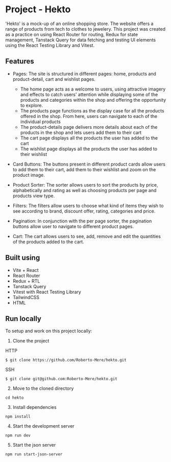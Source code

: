 # Project - Hekto

'Hekto' is a mock-up of an online shopping store. The website offers a range of products from tech to clothes to jewelery. This project was created as a practice on using React Router for routing, Redux for state management, Tanstack Query for data fetching and testing UI elements using the React Testing Library and Vitest.

## Features

- Pages: The site is structured in different pages: home, products and product-detail, cart and wishlist pages.

  - The home page acts as a welcome to users, using attractive imagery and effects to catch users' attention while displaying some of the products and categories within the shop and offering the opportunity to explore.
  - The products page functions as the display case for all the products offered in the shop. From here, users can navigate to each of the individual products
  - The product-details page delivers more details about each of the products in the shop and lets users add them to their cart
  - The cart page displays all the products the user has added to the cart
  - The wishlist page displays all the products the user has added to their wishlist

- Card Buttons: The buttons present in different product cards allow users to add them to their cart, add them to their wishlist and zoom on the product image.

- Product Sorter: The sorter allows users to sort the products by price, alphabetically and rating as well as choosing products per page and products view type.

- Filters: The filters allow users to choose what kind of items they wish to see according to brand, discount offer, rating, categories and price.

- Pagination: In conjunction with the per page sorter, the pagination buttons allow user to navigate to different product pages.

- Cart: The cart allows users to see, add, remove and edit the quantities of the products added to the cart.

## Built using

- Vite + React
- React Router
- Redux + RTL
- Tanstack Query
- Vitest with React Testing Library
- TailwindCSS
- HTML

## Run locally

To setup and work on this project locally:

1. Clone the project

HTTP

```
$ git clone https://github.com/Roberto-Mere/hekto.git
```

SSH

```
$ git clone git@github.com:Roberto-Mere/hekto.git
```

2. Move to the cloned directory

```
cd hekto
```

3. Install dependencies

```
npm install
```

4. Start the development server

```
npm run dev
```

5. Start the json server

```
npm run start-json-server
```
